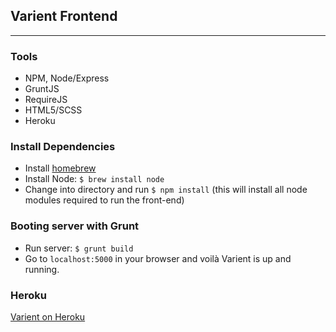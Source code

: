 ## Varient Frontend
---

### Tools
- NPM, Node/Express
- GruntJS
- RequireJS
- HTML5/SCSS
- Heroku

### Install Dependencies

- Install [homebrew](http://brew.sh/)
- Install Node: ``$ brew install node``
- Change into directory and run ``$ npm install`` (this will install all node modules required to run the front-end)

### Booting server with Grunt

- Run server: ``$ grunt build``
- Go to ``localhost:5000`` in your browser and voilà Varient is up and running.


### Heroku

[Varient on Heroku](http://varient.herokuapp.com)